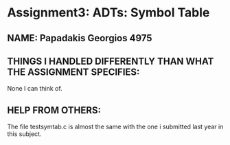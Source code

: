 # Assignment3: ADTs: Symbol Table

## NAME: Papadakis Georgios 4975

## THINGS I HANDLED DIFFERENTLY THAN WHAT THE ASSIGNMENT SPECIFIES:
None I can think of.

## HELP FROM OTHERS:
The file testsymtab.c is almost the same with the one i submitted last year in this subject.
